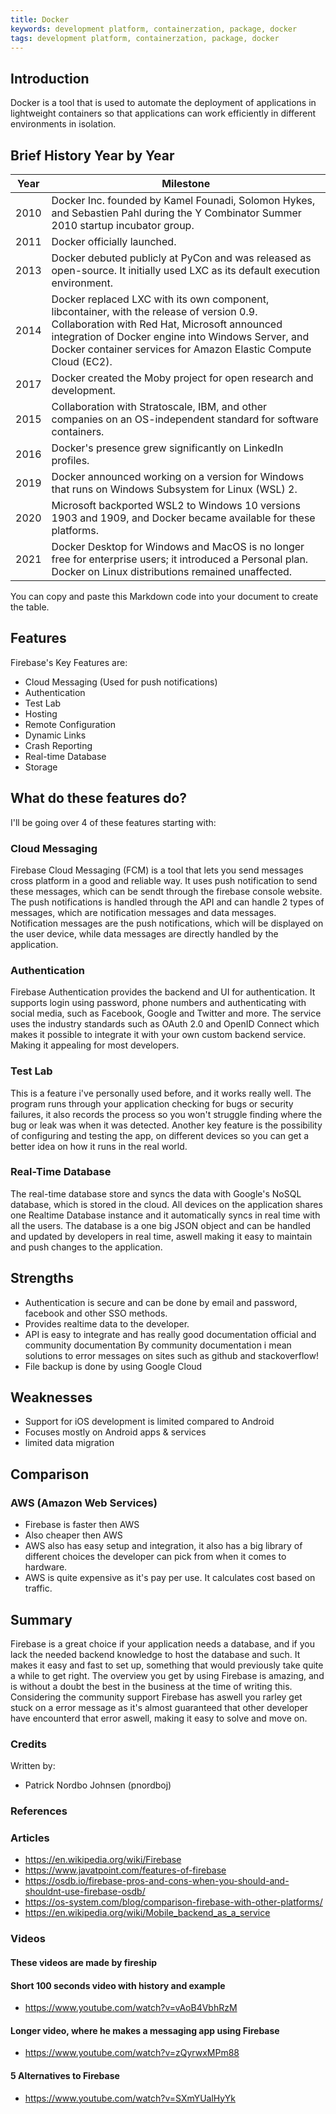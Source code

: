 ```yaml
---
title: Docker
keywords: development platform, containerzation, package, docker
tags: development platform, containerzation, package, docker
---
```


## Introduction

Docker is a tool that is used to automate the deployment of applications in lightweight containers so that applications can work efficiently in different environments in isolation.

## Brief History Year by Year

| Year | Milestone                                                                                                                                                                                                                                                          |
| ---- | ------------------------------------------------------------------------------------------------------------------------------------------------------------------------------------------------------------------------------------------------------------------ |
| 2010 | Docker Inc. founded by Kamel Founadi, Solomon Hykes, and Sebastien Pahl during the Y Combinator Summer 2010 startup incubator group.                                                                                                                               |
| 2011 | Docker officially launched.                                                                                                                                                                                                                                        |
| 2013 | Docker debuted publicly at PyCon and was released as open-source. It initially used LXC as its default execution environment.                                                                                                                                      |
| 2014 | Docker replaced LXC with its own component, libcontainer, with the release of version 0.9. Collaboration with Red Hat, Microsoft announced integration of Docker engine into Windows Server, and Docker container services for Amazon Elastic Compute Cloud (EC2). |
| 2017 | Docker created the Moby project for open research and development.                                                                                                                                                                                                 |
| 2015 | Collaboration with Stratoscale, IBM, and other companies on an OS-independent standard for software containers.                                                                                                                                                    |
| 2016 | Docker's presence grew significantly on LinkedIn profiles.                                                                                                                                                                                                         |
| 2019 | Docker announced working on a version for Windows that runs on Windows Subsystem for Linux (WSL) 2.                                                                                                                                                                |
| 2020 | Microsoft backported WSL2 to Windows 10 versions 1903 and 1909, and Docker became available for these platforms.                                                                                                                                                   |
| 2021 | Docker Desktop for Windows and MacOS is no longer free for enterprise users; it introduced a Personal plan. Docker on Linux distributions remained unaffected.                                                                                                     |

You can copy and paste this Markdown code into your document to create the table.

## Features

Firebase's Key Features are:

-   Cloud Messaging (Used for push notifications)
-   Authentication
-   Test Lab
-   Hosting
-   Remote Configuration
-   Dynamic Links
-   Crash Reporting
-   Real-time Database
-   Storage

## What do these features do?

I'll be going over 4 of these features starting with:

### Cloud Messaging

Firebase Cloud Messaging (FCM) is a tool that lets you send messages cross platform in a good and reliable way.
It uses push notification to send these messages, which can be sendt through the firebase console website.
The push notifications is handled through the API and can handle 2 types of messages, which are notification messages and data messages.
Notification messages are the push notifications, which will be displayed on the user device, while data messages are directly handled by the application.

### Authentication

Firebase Authentication provides the backend and UI for authentication.
It supports login using password, phone numbers and authenticating with social media, such as Facebook, Google and Twitter and more.
The service uses the industry standards such as OAuth 2.0 and OpenID Connect which makes it possible to integrate it with your own custom backend service. Making it appealing for most developers.

### Test Lab

This is a feature i've personally used before, and it works really well.
The program runs through your application checking for bugs or security failures,
it also records the process so you won't struggle finding where the bug or leak was when it was detected.
Another key feature is the possibility of configuring and testing the app,
on different devices so you can get a better idea on how it runs in the real world.

### Real-Time Database

The real-time database store and syncs the data with Google's NoSQL database, which is stored in the cloud.
All devices on the application shares one Realtime Database instance and it automatically syncs in real time with all the users.
The database is a one big JSON object and can be handled and updated by developers in real time,
aswell making it easy to maintain and push changes to the application.

## Strengths

-   Authentication is secure and can be done by email and password, facebook and other SSO methods.
-   Provides realtime data to the developer.
-   API is easy to integrate and has really good documentation official and community documentation
    By community documentation i mean solutions to error messages on sites such as github and stackoverflow!
-   File backup is done by using Google Cloud

## Weaknesses

-   Support for iOS development is limited compared to Android
-   Focuses mostly on Android apps & services
-   limited data migration

## Comparison

### AWS (Amazon Web Services)

-   Firebase is faster then AWS
-   Also cheaper then AWS
-   AWS also has easy setup and integration, it also has a big library of different choices the developer can pick from when it comes to hardware.
-   AWS is quite expensive as it's pay per use. It calculates cost based on traffic.

## Summary

Firebase is a great choice if your application needs a database, and if you lack the needed backend knowledge to host the database and such.
It makes it easy and fast to set up, something that would previously take quite a while to get right.
The overview you get by using Firebase is amazing, and is without a doubt the best in the business at the time of writing this.
Considering the community support Firebase has aswell you rarley get stuck on a error message as it's almost guaranteed that other developer
have encounterd that error aswell, making it easy to solve and move on.

### Credits

Written by:

-   Patrick Nordbo Johnsen (pnordboj)

### References

### Articles

-   https://en.wikipedia.org/wiki/Firebase
-   https://www.javatpoint.com/features-of-firebase
-   https://osdb.io/firebase-pros-and-cons-when-you-should-and-shouldnt-use-firebase-osdb/
-   https://os-system.com/blog/comparison-firebase-with-other-platforms/
-   https://en.wikipedia.org/wiki/Mobile_backend_as_a_service

### Videos

#### These videos are made by fireship

#### Short 100 seconds video with history and example

-   https://www.youtube.com/watch?v=vAoB4VbhRzM

#### Longer video, where he makes a messaging app using Firebase

-   https://www.youtube.com/watch?v=zQyrwxMPm88

#### 5 Alternatives to Firebase

-   https://www.youtube.com/watch?v=SXmYUalHyYk
